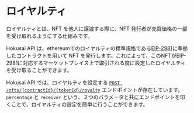 # ロイヤルティ

ロイヤルティとは、NFT を他人に譲渡する際に、NFT 発行者が売買価格の一部を受け取れるようにする仕組みです。

Hokusai API は、ethereumでのロイヤルティの標準規格である[EIP-2981](https://eips.ethereum.org/EIPS/eip-2981)に準拠したコントラクトを用いて NFT を発行します。これによって、このNFTがEIP-2981に対応するマーケットプレイス上で取引される度に設定したロイヤルティを受け取ることができます。

Hokusai API では、ロイヤルティを設定する [`POST /nfts/{contractId}/{tokenId}/royalty`](../../swagger.yaml#set-royalty-to-the-NFT) エンドポイントが存在しています。`percentage` と `receiver` という、２つのパラメータと共にエンドポイントを叩くことで、ロイヤルティの設定を簡単に行うことができます。

